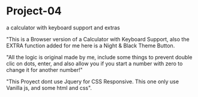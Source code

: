 # Project-04
a calculator with keyboard support and extras

"This is a Browser version of a Calculator with Keyboard Support, also the EXTRA function added for me here is a Night & Black Theme Button.

"All the logic is original made by me, include some things to prevent double clic on dots, enter, and also allow you if you start a number with zero to change it for another number!"

"This Proyect dont use Jquery for CSS Responsive. This one only use Vanilla js, and some html and css". 
